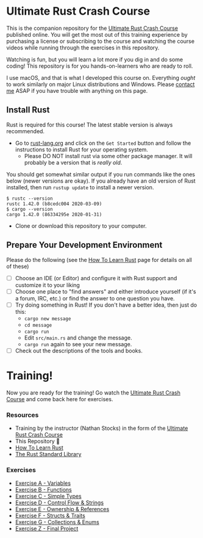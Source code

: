 # Ultimate Rust Crash Course

This is the companion repository for the [Ultimate Rust Crash Course] published online.  You will
get the most out of this training experience by purchasing a license or subscribing to the course
and watching the course videos while running through the exercises in this repository.

[Ultimate Rust Crash Course]: https://agileperception.com/ultimate_rust_crash_course

Watching is fun, but you will learn a lot more if you dig in and do some coding!
This repository is for you hands-on-learners who are ready to roll.

I use macOS, and that is what I developed this course on.  Everything _ought_ to work similarly on major Linux
distributions and Windows. Please [contact me](mailto:nathan.stocks@gmail.com) ASAP if you have trouble with anything on
this page.


## Install Rust

Rust is required for this course!  The latest stable version is always recommended.

- Go to [rust-lang.org](https://rust-lang.org) and click on the `Get Started`
   button and follow the instructions to install Rust for your operating system.
   - Please DO NOT install rust via some other package manager.  It will probably be a version that is _really old_.

You should get somewhat similar output if you run commands like the ones below (newer versions are okay).  If you 
already have an old version of Rust installed, then run `rustup update` to install a newer version.

```shell
$ rustc --version
rustc 1.42.0 (b8cedc004 2020-03-09)
$ cargo --version
cargo 1.42.0 (86334295e 2020-01-31)

```

- Clone or download this repository to your computer.

## Prepare Your Development Environment

Please do the following (see the [How To Learn Rust](https://github.com/CleanCut/rust_programming/blob/master/HowToLearnRust.md)
page for details on all of these)
- [ ] Choose an IDE (or Editor) and configure it with Rust support and customize it to your liking
- [ ] Choose one place to "find answers" and either introduce yourself (if it's a forum, IRC, etc.) or find the answer
      to one question you have.
- [ ] Try doing something in Rust!  If you don't have a better idea, then just do this:
  - `cargo new message`
  - `cd message`
  - `cargo run`
  - Edit `src/main.rs` and change the message.
  - `cargo run` again to see your new message.
- [ ] Check out the descriptions of the tools and books.

# Training!

Now you are ready for the training!  Go watch the [Ultimate Rust Crash Course] and come back here
for exercises.

### Resources

- Training by the instructor (Nathan Stocks) in the form of the [Ultimate Rust Crash Course]
- This Repository :tada:
- [How To Learn Rust](https://github.com/CleanCut/rust_a_crash_course/blob/master/HowToLearnRust.md)
- [The Rust Standard Library](https://doc.rust-lang.org/std/)

### Exercises

- [Exercise A - Variables](https://github.com/CleanCut/rust_programming/tree/master/exercise/a-variables)
- [Exercise B - Functions](https://github.com/CleanCut/rust_programming/tree/master/exercise/b-functions)
- [Exercise C - Simple Types](https://github.com/CleanCut/rust_programming/tree/master/exercise/c-simple-types)
- [Exercise D - Control Flow & Strings](https://github.com/CleanCut/rust_programming/tree/master/exercise/d-control-flow-strings)
- [Exercise E - Ownership & References](https://github.com/CleanCut/rust_programming/tree/master/exercise/e-ownership-references)
- [Exercise F - Structs & Traits](https://github.com/CleanCut/rust_programming/tree/master/exercise/f-structs-traits)
- [Exercise G - Collections & Enums](https://github.com/CleanCut/rust_programming/tree/master/exercise/g-collections-enums)
- [Exercise Z - Final Project](https://github.com/CleanCut/rust_programming/tree/master/exercise/z-final-project)
